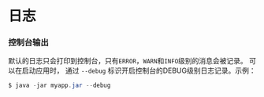 日志
================
### 控制台输出
默认的日志只会打印到控制台，只有`ERROR`，`WARN`和`INFO`级别的消息会被记录。 可以在启动应用时，
通过 `--debug` 标识开启控制台的DEBUG级别日志记录。示例：
```powershell
$ java -jar myapp.jar --debug
```
